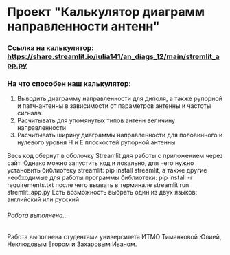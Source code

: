  # Проект "Калькулятор диаграмм направленности антенн"
 
 ### Ссылка на калькулятор: https://share.streamlit.io/iulia141/an_diags_12/main/stremlit_app.py

### На что способен наш калькулятор:
1. Выводить диаграмму направленности для диполя, а также рупорной и патч-антенны в зависимости от параметров антенны и частоты сигнала.
2. Расчитывать для упомянутых типов антенн величину направленности
3. Расчитывать ширину диаграммы направленности для половинного и нулевого уровня H и E плоскостей рупорной антенны


Весь код обернут в оболочку Streamlit для работы с приложением через сайт. Однако можно запустить код и локально, для чего нужно установить библиотеку streamlit:
    pip install streamlit,
а также другие необходимые для работы программы библиотеки:
    pip install -r requirements.txt
после чего вызвать в терминале
    streamlit run stremlit_app.py
Есть возможность выбрать один из двух языков: английский или русский

###### Работа выполнена...
Работа выполнена студентами университета ИТМО Тиманковой Юлией, Неклюдовым Егором и Захаровым Иваном.
